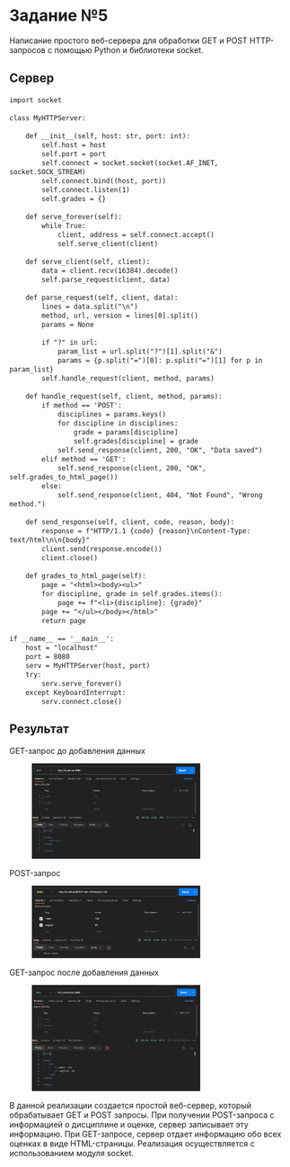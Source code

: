# Задание №5

Написание простого веб-сервера для обработки GET и POST HTTP-запросов с помощью Python и библиотеки socket.

## Сервер

```
import socket

class MyHTTPServer:

    def __init__(self, host: str, port: int):
        self.host = host
        self.port = port
        self.connect = socket.socket(socket.AF_INET, socket.SOCK_STREAM)
        self.connect.bind((host, port))
        self.connect.listen(1)
        self.grades = {}

    def serve_forever(self):
        while True:
            client, address = self.connect.accept()
            self.serve_client(client)

    def serve_client(self, client):
        data = client.recv(16384).decode()
        self.parse_request(client, data)

    def parse_request(self, client, data):
        lines = data.split("\n")
        method, url, version = lines[0].split()
        params = None

        if "?" in url:
            param_list = url.split("?")[1].split("&")
            params = {p.split("=")[0]: p.split("=")[1] for p in param_list}
        self.handle_request(client, method, params)

    def handle_request(self, client, method, params):
        if method == 'POST':
            disciplines = params.keys()
            for discipline in disciplines:
                grade = params[discipline]
                self.grades[discipline] = grade
            self.send_response(client, 200, "OK", "Data saved")
        elif method == 'GET':
            self.send_response(client, 200, "OK", self.grades_to_html_page())
        else:
            self.send_response(client, 404, "Not Found", "Wrong method.")

    def send_response(self, client, code, reason, body):
        response = f"HTTP/1.1 {code} {reason}\nContent-Type: text/html\n\n{body}"
        client.send(response.encode())
        client.close()

    def grades_to_html_page(self):
        page = "<html><body><ul>"
        for discipline, grade in self.grades.items():
            page += f"<li>{discipline}: {grade}"
        page += "</ul></body></html>"
        return page

if __name__ == '__main__':
    host = "localhost"
    port = 8080
    serv = MyHTTPServer(host, port)
    try:
        serv.serve_forever()
    except KeyboardInterrupt:
        serv.connect.close()
```

## Результат

GET-запрос до добавления данных
<figure>
  <img src="8.png" width="300" />
</figure>

POST-запрос
<figure>
  <img src="9.png" width="300" />
</figure>

GET-запрос после добавления данных
<figure>
  <img src="10.png" width="300" />
</figure>

В данной реализации создается простой веб-сервер, который обрабатывает GET и POST запросы. При получении POST-запроса с информацией о дисциплине и оценке, сервер записывает эту информацию. При GET-запросе, сервер отдает информацию обо всех оценках в виде HTML-страницы. Реализация осуществляется с использованием модуля socket.